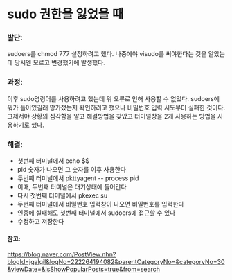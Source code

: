 # sudo 권한을 잃었을 때
### 발단:
sudoers를 chmod 777 설정하려고 했다. 나중에야 visudo를 써야한다는 것을 알았는데 당시엔 모르고 변경했기에 발생했다.

### 과정:
이후 sudo명령어를 사용하려고 했는데 위 오류로 인해 사용할 수 없었다. sudoers에 뭐가 들어있길래 망가졌는지 확인하려고 했으나 비밀번호 입력 시도부터 실패한 것이다. 
그제서야 상황의 심각함을 알고 해결방법을 찾았고 터미널창을 2개 사용하는 방법을 사용하기로 했다.

### 해결:
 * 첫번째 터미널에서 echo $$
 * pid 숫자가 나오면 그 숫자를 이후 사용한다
 * 두번째 터미널에서 pkttyagent -- process pid
 * 이때, 두번째 터미널은 대기상태에 들어간다
 * 다시 첫번째 터미널에서 pkexec su
 * 두번째 터미널에서 비밀번호 입력창이 나오면 비밀번호를 입력한다
 * 인증에 실패해도 첫번째 터미널에서 sudoers에 접근할 수 있다
 * 수정하고 저장한다

#### 참고:
https://blog.naver.com/PostView.nhn?blogId=jgalgil&logNo=222264194082&parentCategoryNo=&categoryNo=30&viewDate=&isShowPopularPosts=true&from=search
